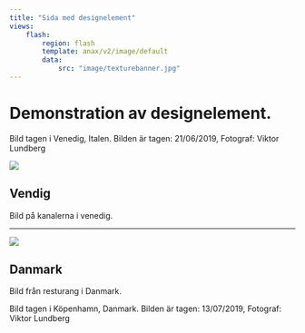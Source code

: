```yaml
---
title: "Sida med designelement"
views:
    flash:
        region: flash
        template: anax/v2/image/default
        data:
            src: "image/texturebanner.jpg"
---
```


Demonstration av designelement.
==========================================

<div id="all">
<div class="textElement">
<p>Bild tagen i Venedig, Italen. Bilden är tagen: 21/06/2019, Fotograf: Viktor Lundberg</p>
</div>
<div class="view view-second">
<img src="../htdocs/img/venedig_vatten.jpg">
    <div class="mask"></div>
    <div class="content">
        <h2>Vendig</h2>
        <p>Bild på kanalerna i venedig.</p>
    </div>
</div>
</div>
<hr class="style13">
<div id="all">
<div class="view view-second">
<img src="../htdocs/img/danmark_resturang.jpg">
    <div class="mask"></div>
    <div class="content">
        <h2>Danmark</h2>
        <p>Bild från resturang i Danmark.</p>
    </div>
</div>
<div class="textElement">
<p>Bild tagen i Köpenhamn, Danmark. Bilden är tagen: 13/07/2019, Fotograf: Viktor Lundberg</p>
</div>
</div>
</div>
